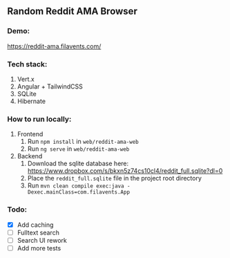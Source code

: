 ## Random Reddit AMA Browser

### Demo:
https://reddit-ama.filavents.com/

### Tech stack:
1. Vert.x
2. Angular + TailwindCSS
3. SQLite
4. Hibernate

### How to run locally:
1. Frontend
   1. Run `npm install` in `web/reddit-ama-web`
   2. Run `ng serve` in `web/reddit-ama-web`
3. Backend
   1. Download the sqlite database here:
      https://www.dropbox.com/s/bkxn5z74cs10cl4/reddit_full.sqlite?dl=0
   2. Place the `reddit_full.sqlite` file in the project root directory
   2. Run `mvn clean compile exec:java -Dexec.mainClass=com.filavents.App`

   
### Todo:
- [x] Add caching
- [ ] Fulltext search
- [ ] Search UI rework
- [ ] Add more tests